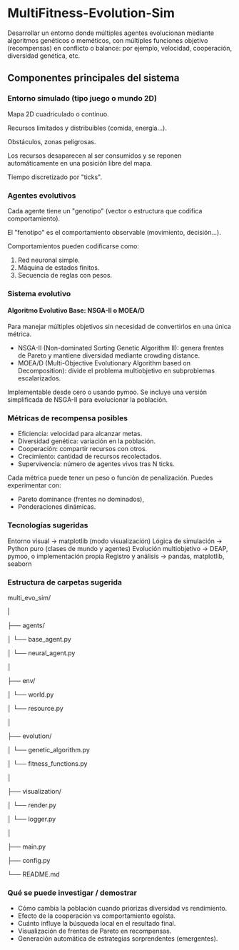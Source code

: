 # MultiFitness-Evolution-Sim
Desarrollar un entorno donde múltiples agentes evolucionan mediante algoritmos genéticos o meméticos, con múltiples funciones objetivo (recompensas) en conflicto o balance: por ejemplo, velocidad, cooperación, diversidad genética, etc.

## Componentes principales del sistema
### Entorno simulado (tipo juego o mundo 2D)
Mapa 2D cuadriculado o continuo.

Recursos limitados y distribuibles (comida, energía...).

Obstáculos, zonas peligrosas.

Los recursos desaparecen al ser consumidos y se reponen automáticamente en una
posición libre del mapa.

Tiempo discretizado por "ticks".

### Agentes evolutivos
Cada agente tiene un "genotipo" (vector o estructura que codifica comportamiento).

El "fenotipo" es el comportamiento observable (movimiento, decisión...).

Comportamientos pueden codificarse como:

1. Red neuronal simple.
2. Máquina de estados finitos.
3. Secuencia de reglas con pesos.

### Sistema evolutivo

#### Algoritmo Evolutivo Base: NSGA-II o MOEA/D
Para manejar múltiples objetivos sin necesidad de convertirlos en una única métrica.

- NSGA-II (Non-dominated Sorting Genetic Algorithm II): genera frentes de Pareto y mantiene diversidad mediante crowding distance.
- MOEA/D (Multi-Objective Evolutionary Algorithm based on Decomposition): divide el problema multiobjetivo en subproblemas escalarizados.

Implementable desde cero o usando pymoo.
Se incluye una versión simplificada de NSGA-II para evolucionar la población.

### Métricas de recompensa posibles

- Eficiencia: velocidad para alcanzar metas.
- Diversidad genética: variación en la población.
- Cooperación: compartir recursos con otros.
- Crecimiento: cantidad de recursos recolectados.
- Supervivencia: número de agentes vivos tras N ticks.

Cada métrica puede tener un peso o función de penalización. Puedes experimentar con:

- Pareto dominance (frentes no dominados),
- Ponderaciones dinámicas.

### Tecnologías sugeridas
Entorno visual          ->  matplotlib (modo visualización)
Lógica de simulación    ->  Python puro (clases de mundo y agentes)
Evolución multiobjetivo ->	DEAP, pymoo, o implementación propia
Registro y análisis     ->	pandas, matplotlib, seaborn

### Estructura de carpetas sugerida
multi_evo_sim/

|

├── agents/

│   └── base_agent.py

│   └── neural_agent.py

│

├── env/

│   └── world.py

│   └── resource.py

│

├── evolution/

│   └── genetic_algorithm.py

│   └── fitness_functions.py

│

├── visualization/

│   └── render.py

│   └── logger.py

│

├── main.py

├── config.py

└── README.md

### Qué se puede investigar / demostrar
- Cómo cambia la población cuando priorizas diversidad vs rendimiento.
- Efecto de la cooperación vs comportamiento egoísta.
- Cuánto influye la búsqueda local en el resultado final.
- Visualización de frentes de Pareto en recompensas.
- Generación automática de estrategias sorprendentes (emergentes).
